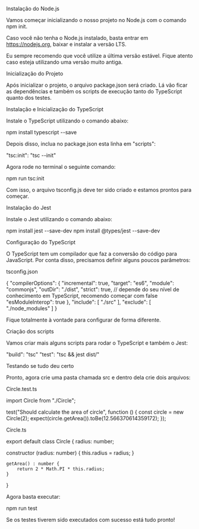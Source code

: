Instalação do Node.js


Vamos começar inicializando o nosso projeto no Node.js com o comando npm init.

Caso você não tenha o Node.js instalado, basta entrar em https://nodejs.org, baixar e instalar a versão LTS.

Eu sempre recomendo que você utilize a última versão estável. Fique atento caso esteja utilizando uma versão muito antiga.

Inicialização do Projeto


Após inicializar o projeto, o arquivo package.json será criado. Lá vão ficar as dependências e também os scripts de execução tanto do TypeScript quanto dos testes.

Instalação e Inicialização do TypeScript


Instale o TypeScript utilizando o comando abaixo:

npm install typescript --save

Depois disso, inclua no package.json esta linha em "scripts":

"tsc:init": "tsc --init"

Agora rode no terminal o seguinte comando:

npm run tsc:init

Com isso, o arquivo tsconfig.js deve ter sido criado e estamos prontos para começar.

Instalação do Jest


Instale o Jest utilizando o comando abaixo:

npm install jest --save-dev
npm install @types/jest --save-dev

Configuração do TypeScript


O TypeScript tem um compilador que faz a conversão do código para JavaScript. Por conta disso, precisamos definir alguns poucos parâmetros:

tsconfig.json

{
    "compilerOptions": {
    "incremental": true,
    "target": "es6",
    "module": "commonjs",
    "outDir": "./dist",
    "strict": true, // depende do seu nível de conhecimento em TypeScript, recomendo começar com false
    "esModuleInterop": true
    },
    "include": [
        "./src"
    ],
    "exclude": [
        "./node_modules"
    ]
}



Fique totalmente à vontade para configurar de forma diferente.

Criação dos scripts


Vamos criar mais alguns scripts para rodar o TypeScript e também o Jest:

"build": "tsc"
"test": "tsc && jest dist/"

Testando se tudo deu certo


Pronto, agora crie uma pasta chamada src e dentro dela crie dois arquivos:

Circle.test.ts

import Circle from "./Circle";

test("Should calculate the area of circle", function () {
    const circle = new Circle(2);
    expect(circle.getArea()).toBe(12.566370614359172);
});


Circle.ts

export default class Circle {
    radius: number;

   constructor (radius: number) {
       this.radius = radius;
   }

    getArea() : number {
        return 2 * Math.PI * this.radius;
    }
}


Agora basta executar:

npm run test

Se os testes tiverem sido executados com sucesso está tudo pronto! 